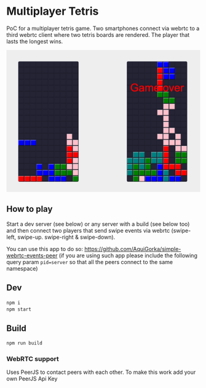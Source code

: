 # Multiplayer Tetris

PoC for a multiplayer tetris game. Two smartphones connect via webrtc to a third webrtc client where two tetris boards are rendered. The player that lasts the longest wins.

![Multiplayer Tetris screenshot](https://raw.githubusercontent.com/AquiGorka/multiplayer-tetris/master/static/screenshot.png)


## How to play

Start a dev server (see below) or any server with a build (see below too) and then connect two players that send swipe events via webrtc (swipe-left, swipe-up. swipe-right & swipe-down).

You can use this app to do so: https://github.com/AquiGorka/simple-webrtc-events-peer (if you are using such app please include the following query param ```pid=server``` so that all the peers connect to the same namespace)


## Dev
```sh
npm i
npm start
```


## Build
```sh
npm run build
```


### WebRTC support

Uses PeerJS to contact peers with each other. To make this work add your own PeerJS Api Key
